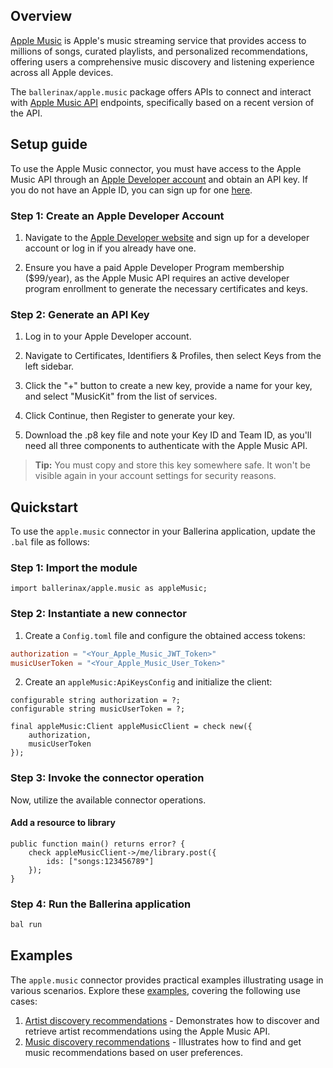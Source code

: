 ## Overview

[Apple Music](https://music.apple.com/) is Apple's music streaming service that provides access to millions of songs, curated playlists, and personalized recommendations, offering users a comprehensive music discovery and listening experience across all Apple devices.

The `ballerinax/apple.music` package offers APIs to connect and interact with [Apple Music API](https://developer.apple.com/documentation/applemusicapi) endpoints, specifically based on a recent version of the API.
## Setup guide

To use the Apple Music connector, you must have access to the Apple Music API through an [Apple Developer account](`https://developer.apple.com/`) and obtain an API key. If you do not have an Apple ID, you can sign up for one [here](`https://appleid.apple.com/account`).

### Step 1: Create an Apple Developer Account

1. Navigate to the [Apple Developer website](`https://developer.apple.com/`) and sign up for a developer account or log in if you already have one.

2. Ensure you have a paid Apple Developer Program membership ($99/year), as the Apple Music API requires an active developer program enrollment to generate the necessary certificates and keys.

### Step 2: Generate an API Key

1. Log in to your Apple Developer account.

2. Navigate to Certificates, Identifiers & Profiles, then select Keys from the left sidebar.

3. Click the "+" button to create a new key, provide a name for your key, and select "MusicKit" from the list of services.

4. Click Continue, then Register to generate your key.

5. Download the .p8 key file and note your Key ID and Team ID, as you'll need all three components to authenticate with the Apple Music API.

> **Tip:** You must copy and store this key somewhere safe. It won't be visible again in your account settings for security reasons.
## Quickstart

To use the `apple.music` connector in your Ballerina application, update the `.bal` file as follows:

### Step 1: Import the module

```ballerina
import ballerinax/apple.music as appleMusic;
```

### Step 2: Instantiate a new connector

1. Create a `Config.toml` file and configure the obtained access tokens:

```toml
authorization = "<Your_Apple_Music_JWT_Token>"
musicUserToken = "<Your_Apple_Music_User_Token>"
```

2. Create an `appleMusic:ApiKeysConfig` and initialize the client:

```ballerina
configurable string authorization = ?;
configurable string musicUserToken = ?;

final appleMusic:Client appleMusicClient = check new({
    authorization,
    musicUserToken
});
```

### Step 3: Invoke the connector operation

Now, utilize the available connector operations.

#### Add a resource to library

```ballerina
public function main() returns error? {
    check appleMusicClient->/me/library.post({
        ids: ["songs:123456789"]
    });
}
```

### Step 4: Run the Ballerina application

```bash
bal run
```
## Examples

The `apple.music` connector provides practical examples illustrating usage in various scenarios. Explore these [examples](https://github.com/ballerina-platform/module-ballerinax-apple.music/tree/main/examples), covering the following use cases:

1. [Artist discovery recommendations](https://github.com/ballerina-platform/module-ballerinax-apple.music/tree/main/examples/artist-discovery-recommendations) - Demonstrates how to discover and retrieve artist recommendations using the Apple Music API.
2. [Music discovery recommendations](https://github.com/ballerina-platform/module-ballerinax-apple.music/tree/main/examples/music-discovery-recommendations) - Illustrates how to find and get music recommendations based on user preferences.